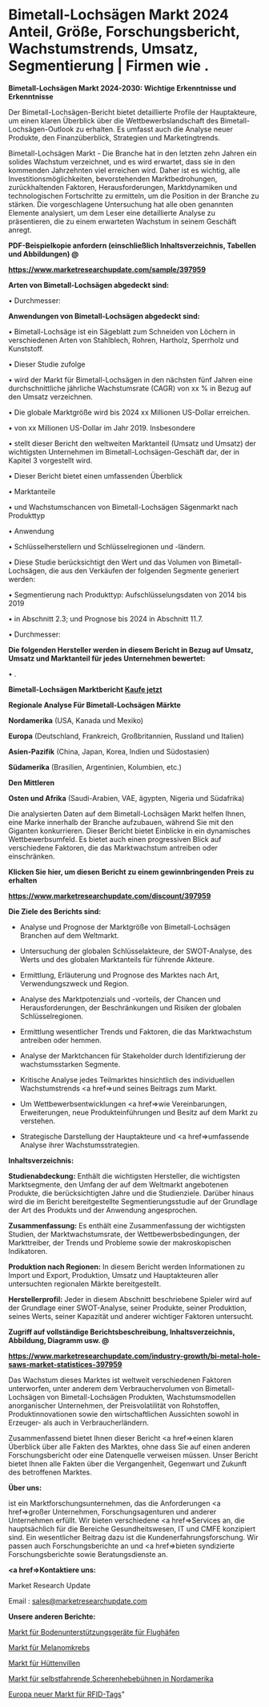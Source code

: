 # Bimetall-Lochsägen Markt 2024 Anteil, Größe, Forschungsbericht, Wachstumstrends, Umsatz, Segmentierung | Firmen wie .

<strong>Bimetall-Lochsägen Markt 2024-2030: Wichtige Erkenntnisse und Erkenntnisse</strong>

Der Bimetall-Lochsägen-Bericht bietet detaillierte Profile der Hauptakteure, um einen klaren Überblick über die Wettbewerbslandschaft des Bimetall-Lochsägen-Outlook zu erhalten. Es umfasst auch die Analyse neuer Produkte, den Finanzüberblick, Strategien und Marketingtrends.

Bimetall-Lochsägen Markt - Die Branche hat in den letzten zehn Jahren ein solides Wachstum verzeichnet, und es wird erwartet, dass sie in den kommenden Jahrzehnten viel erreichen wird. Daher ist es wichtig, alle Investitionsmöglichkeiten, bevorstehenden Marktbedrohungen, zurückhaltenden Faktoren, Herausforderungen, Marktdynamiken und technologischen Fortschritte zu ermitteln, um die Position in der Branche zu stärken. Die vorgeschlagene Untersuchung hat alle oben genannten Elemente analysiert, um dem Leser eine detaillierte Analyse zu präsentieren, die zu einem erwarteten Wachstum in seinem Geschäft anregt.



<strong><b>PDF-Beispielkopie anfordern (einschließlich Inhaltsverzeichnis, Tabellen und Abbildungen) @ </b></strong>

<strong><a href=https://www.marketresearchupdate.com/sample/397959>

<strong>https://www.marketresearchupdate.com/sample/397959</u></a></strong></strong>



<strong>Arten von Bimetall-Lochsägen abgedeckt sind:</strong>

• Durchmesser:



<strong>Anwendungen von Bimetall-Lochsägen abgedeckt sind:</strong>

• Bimetall-Lochsäge ist ein Sägeblatt zum Schneiden von Löchern in verschiedenen Arten von Stahlblech, Rohren, Hartholz, Sperrholz und Kunststoff.

• Dieser Studie zufolge

• wird der Markt für Bimetall-Lochsägen in den nächsten fünf Jahren eine durchschnittliche jährliche Wachstumsrate (CAGR) von xx % in Bezug auf den Umsatz verzeichnen.

• Die globale Marktgröße wird bis 2024 xx Millionen US-Dollar erreichen.

• von xx Millionen US-Dollar im Jahr 2019. Insbesondere

• stellt dieser Bericht den weltweiten Marktanteil (Umsatz und Umsatz) der wichtigsten Unternehmen im Bimetall-Lochsägen-Geschäft dar, der in Kapitel 3 vorgestellt wird.

• Dieser Bericht bietet einen umfassenden Überblick

• Marktanteile

• und Wachstumschancen von Bimetall-Lochsägen Sägenmarkt nach Produkttyp

• Anwendung

• Schlüsselherstellern und Schlüsselregionen und -ländern.

• Diese Studie berücksichtigt den Wert und das Volumen von Bimetall-Lochsägen, die aus den Verkäufen der folgenden Segmente generiert werden:

• Segmentierung nach Produkttyp: Aufschlüsselungsdaten von 2014 bis 2019

• in Abschnitt 2.3; und Prognose bis 2024 in Abschnitt 11.7.

• Durchmesser:



<strong>Die folgenden Hersteller werden in diesem Bericht in Bezug auf Umsatz, Umsatz und Marktanteil für jedes Unternehmen bewertet:</strong>

• .



<strong>Bimetall-Lochsägen Marktbericht <a href=https://www.marketresearchupdate.com/buynow/397959>Kaufe jetzt</a></strong>



<strong>Regionale Analyse Für Bimetall-Lochsägen Märkte</strong>



<strong>Nordamerika</strong> (USA, Kanada und Mexiko)



<strong>Europa</strong> (Deutschland, Frankreich, Großbritannien, Russland und Italien)



<strong>Asien-Pazifik</strong> (China, Japan, Korea, Indien und Südostasien)



<strong>Südamerika</strong> (Brasilien, Argentinien, Kolumbien, etc.)



<strong>Den Mittleren</strong> 

<strong>Osten und Afrika</strong> (Saudi-Arabien, VAE, ägypten, Nigeria und Südafrika)

Die analysierten Daten auf dem Bimetall-Lochsägen Markt helfen Ihnen, eine Marke innerhalb der Branche aufzubauen, während Sie mit den Giganten konkurrieren. Dieser Bericht bietet Einblicke in ein dynamisches Wettbewerbsumfeld. Es bietet auch einen progressiven Blick auf verschiedene Faktoren, die das Marktwachstum antreiben oder einschränken.



<strong>Klicken Sie hier, um diesen Bericht zu einem gewinnbringenden Preis zu erhalten
</strong>

<strong><a href=https://www.marketresearchupdate.com/discount/397959>https://www.marketresearchupdate.com/discount/397959</b></u></strong></a>



<strong>Die Ziele des Berichts sind:</strong>

- Analyse und Prognose der Marktgröße von Bimetall-Lochsägen Branchen auf dem Weltmarkt.

- Untersuchung der globalen Schlüsselakteure, der SWOT-Analyse, des Werts und des globalen Marktanteils für führende Akteure.

- Ermittlung, Erläuterung und Prognose des Marktes nach Art, Verwendungszweck und Region.

- Analyse des Marktpotenzials und -vorteils, der Chancen und Herausforderungen, der Beschränkungen und Risiken der globalen Schlüsselregionen.

- Ermittlung wesentlicher Trends und Faktoren, die das Marktwachstum antreiben oder hemmen.

- Analyse der Marktchancen für Stakeholder durch Identifizierung der wachstumsstarken Segmente.

- Kritische Analyse jedes Teilmarktes hinsichtlich des individuellen Wachstumstrends <a href=>und</a> seines Beitrags zum Markt.

- Um Wettbewerbsentwicklungen <a href=>wie</a> Vereinbarungen, Erweiterungen, neue Produkteinführungen und Besitz auf dem Markt zu verstehen.

- Strategische Darstellung der Hauptakteure und <a href=>umfas</a>sende Analyse ihrer Wachstumsstrategien.



<strong>Inhaltsverzeichnis:</strong>



<strong>Studienabdeckung:</strong> Enthält die wichtigsten Hersteller, die wichtigsten Marktsegmente, den Umfang der auf dem Weltmarkt angebotenen Produkte, die berücksichtigten Jahre und die Studienziele. Darüber hinaus wird die im Bericht bereitgestellte Segmentierungsstudie auf der Grundlage der Art des Produkts und der Anwendung angesprochen.



<strong>Zusammenfassung:</strong> Es enthält eine Zusammenfassung der wichtigsten Studien, der Marktwachstumsrate, der Wettbewerbsbedingungen, der Markttreiber, der Trends und Probleme sowie der makroskopischen Indikatoren.



<strong>Produktion nach Regionen:</strong> In diesem Bericht werden Informationen zu Import und Export, Produktion, Umsatz und Hauptakteuren aller untersuchten regionalen Märkte bereitgestellt.



<strong>Herstellerprofil:</strong> Jeder in diesem Abschnitt beschriebene Spieler wird auf der Grundlage einer SWOT-Analyse, seiner Produkte, seiner Produktion, seines Werts, seiner Kapazität und anderer wichtiger Faktoren untersucht.



<strong><b>Zugriff auf vollständige Berichtsbeschreibung, Inhaltsverzeichnis, Abbildung, Diagramm usw. @ </b></strong>

<strong><a href=https://www.marketresearchupdate.com/industry-growth/bi-metal-hole-saws-market-statistices-397959>https://www.marketresearchupdate.com/industry-growth/bi-metal-hole-saws-market-statistices-397959</a></strong>

Das Wachstum dieses Marktes ist weltweit verschiedenen Faktoren unterworfen, unter anderem dem Verbrauchervolumen von Bimetall-Lochsägen von Bimetall-Lochsägen Produkten, Wachstumsmodellen anorganischer Unternehmen, der Preisvolatilität von Rohstoffen, Produktinnovationen sowie den wirtschaftlichen Aussichten sowohl in Erzeuger- als auch in Verbraucherländern.

Zusammenfassend bietet Ihnen dieser Bericht <a href=>einen</a> klaren Überblick über alle Fakten des Marktes, ohne dass Sie auf einen anderen Forschungsbericht oder eine Datenquelle verweisen müssen. Unser Bericht bietet Ihnen alle Fakten über die Vergangenheit, Gegenwart und Zukunft des betroffenen Marktes.



<strong>Über uns:</strong>

 ist ein Marktforschungsunternehmen, das die Anforderungen <a href=>großer</a> Unternehmen, Forschungsagenturen und anderer Unternehmen erfüllt. Wir bieten verschiedene <a href=>Services</a> an, die hauptsächlich für die Bereiche Gesundheitswesen, IT und CMFE konzipiert sind. Ein wesentlicher Beitrag dazu ist die Kundenerfahrungsforschung. Wir passen auch Forschungsberichte an und <a href=>bieten</a> syndizierte Forschungsberichte sowie Beratungsdienste an.



<strong><a href=>Kontaktiere uns:</a></strong>

Market Research Update

Email : sales@marketresearchupdate.com



<strong>Unsere anderen Berichte:</strong>

<a href=https://www.linkedin.com/pulse/airports-ground-support-equipment-market>Markt für Bodenunterstützungsgeräte für Flughäfen</a>

<a href=https://www.linkedin.com/pulse/melanoma-cancer-market-2023-analysis-growth-drivers>Markt für Melanomkrebs</a>

<a href=https://www.linkedin.com/pulse/cabin-villa-market-size-trends-consumption-future>Markt für Hüttenvillen</a>

<a href=https://www.linkedin.com/pulse/north-america-self-propelled-scissor-lift-market>Markt für selbstfahrende Scherenhebebühnen in Nordamerika</a>

<a href=https://www.linkedin.com/pulse/europe-new-rfid-tags-market-current-business-trends-growth>Europa neuer Markt für RFID-Tags</a>"
